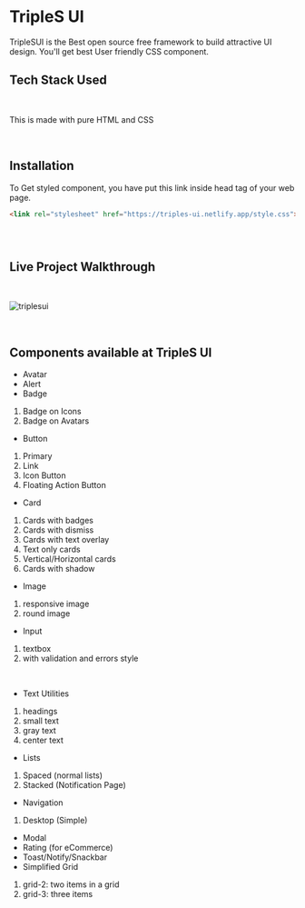# TripleS UI

TripleSUI is the Best open source free framework to build attractive UI design. You'll get best User friendly CSS component.

## Tech Stack Used 

</br>


This is made with pure HTML and CSS

</br> 

## Installation<br>
To Get styled component, you have put this link inside head tag of your web page.<br>
```html
<link rel="stylesheet" href="https://triples-ui.netlify.app/style.css">     


 
```

## Live Project Walkthrough

</br>


![triplesui](/styles/video/triplesui.gif) 

</br>

## Components available at TripleS UI 

- Avatar
- Alert
- Badge
1. Badge on Icons
2. Badge on Avatars
- Button
1. Primary
2. Link
3. Icon Button
4. Floating Action Button
- Card
1. Cards with badges
2. Cards with dismiss
3. Cards with text overlay
4. Text only cards
5. Vertical/Horizontal cards
6. Cards with shadow
- Image
1. responsive image
2. round image
- Input
1. textbox
2. with validation and errors style

<br> 

- Text Utilities
1. headings
2. small text
3. gray text
4. center text
- Lists
1. Spaced (normal lists)
2. Stacked (Notification Page)
- Navigation
1. Desktop (Simple)
- Modal
- Rating (for eCommerce)
- Toast/Notify/Snackbar
- Simplified Grid
1. grid-2: two items in a grid
2. grid-3: three items

